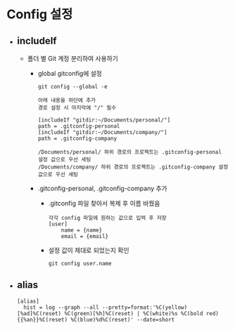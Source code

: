 # Config 설정

* ## includeIf

  * 폴더 별 Git 계정 분리하여 사용하기
    * global gitconfig에 설정

        ```text
        git config --global -e
        ```

        ```text
        아래 내용을 하단에 추가
        경로 설정 시 마지막에 "/" 필수

        [includeIf "gitdir:~/Documents/personal/"]
        path = .gitconfig-personal
        [includeIf "gitdir:~/Documents/company/"]
        path = .gitconfig-company
                    
        /Documents/personal/ 하위 경로의 프로젝트는 .gitconfig-personal 설정 값으로 우선 세팅
        /Documents/company/ 하위 경로의 프로젝트는 .gitconfig-company 설정 값으로 우선 세팅
        ```

    * .gitconfig-personal, .gitconfig-company 추가
      * .gitconfig 파일 찾아서 복제 후 이름 바꿨음

        ```text
        각각 config 파일에 원하는 값으로 입력 후 저장
        [user]
            name = {name}
            email = {email}
        ```

      * 설정 값이 제대로 되었는지 확인

        ```text
        git config user.name
        ```

* ## alias

  ```text
  [alias]
	hist = log --graph --all --pretty=format:'%C(yellow)[%ad]%C(reset) %C(green)[%h]%C(reset) | %C(white)%s %C(bold red){{%an}}%C(reset) %C(blue)%d%C(reset)' --date=short
  ```
  